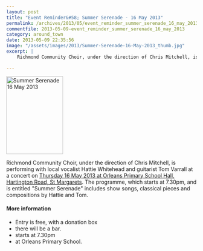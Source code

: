 ```yaml
---
layout: post
title: "Event Reminder&#58; Summer Serenade - 16 May 2013"
permalink: /archives/2013/05/event_reminder_summer_serenade_16_may_2013.html
commentfile: 2013-05-09-event_reminder_summer_serenade_16_may_2013
category: around_town
date: 2013-05-09 22:35:56
image: "/assets/images/2013/Summer-Serenade-16-May-2013_thumb.jpg"
excerpt: |
    Richmond Community Choir, under the direction of Chris Mitchell, is performing with local vocalist Hattie Whitehead and guitarist Tom Varrall at a concert on <a href="https://stmargarets.london/event/show/200705143886">Thursday 16 May 2013 at Orleans Primary School Hall, Hartington Road, St Margarets</a>  The programme, which starts at 7.30pm, and is entitled "Summer Serenade" includes show songs, classical pieces and compositions by Hattie and Tom.

---
```


<a href="/assets/images/2013/Summer-Serenade-16-May-2013.jpg" title="See larger version of - Summer Serenade 16 May 2013"><img src="/assets/images/2013/Summer-Serenade-16-May-2013_thumb.jpg" width="150" height="205" alt="Summer Serenade 16 May 2013" class="photo right" /></a>

Richmond Community Choir, under the direction of Chris Mitchell, is performing with local vocalist Hattie Whitehead and guitarist Tom Varrall at a concert on [Thursday 16 May 2013 at Orleans Primary School Hall, Hartington Road, St Margarets](/event/show/200705143886). The programme, which starts at 7.30pm, and is entitled "Summer Serenade" includes show songs, classical pieces and compositions by Hattie and Tom.

#### More information

-   Entry is free, with a donation box
-   there will be a bar.
-   starts at 7.30pm
-   at Orleans Primary School.
